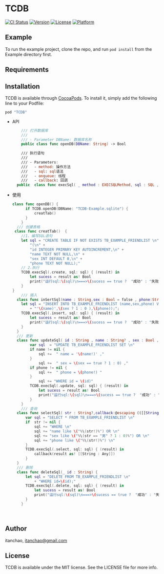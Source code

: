 # TCDB

[![CI Status](http://img.shields.io/travis/itanchao/TCDB.svg?style=flat)](https://travis-ci.org/itanchao/TCDB)
[![Version](https://img.shields.io/cocoapods/v/TCDB.svg?style=flat)](http://cocoapods.org/pods/TCDB)
[![License](https://img.shields.io/cocoapods/l/TCDB.svg?style=flat)](http://cocoapods.org/pods/TCDB)
[![Platform](https://img.shields.io/cocoapods/p/TCDB.svg?style=flat)](http://cocoapods.org/pods/TCDB)

## Example

To run the example project, clone the repo, and run `pod install` from the Example directory first.

## Requirements

## Installation

TCDB is available through [CocoaPods](http://cocoapods.org). To install
it, simply add the following line to your Podfile:

```ruby
pod "TCDB"
```

* API

  ```swift
      /// 打开数据库
      ///
      /// - Parameter DBName: 数据库名称
      public class func openDB(DBName: String) -> Bool 
      
      /// 执行语句
      ///
      /// - Parameters:
      ///   - method: 操作方法
      ///   - sql: sql语法
      ///   - onqueue: 线程
      ///   - callback: 回调
    public  class func execSql( _ method : EXECSQLMethod, sql : SQL , onqueue : DispatchQueue = dbQueue ,  callback:@escaping ((Any)->()) )
  ```

* 使用

  ~~~swift
  class func openDB() {
        if TCDB.openDB(DBName: "TCDB-Example.sqlite") {
            creatTab()
        }
      }
    /// 创建表格
   class func creatTab()  {
      //1、编写SQL语句
      let sql = "CREATE TABLE IF NOT EXISTS TB_EXAMPLE_FRIENDLIST \n" +
          "(\n" +
          "id INTEGER PRIMARY KEY AUTOINCREMENT,\n" +
          "name TEXT NOT NULL,\n" +
          "sex INT DEFAULT 0,\n" +
          "phone TEXT NOT NULL);"
      // 2.执行
      TCDB.execSql(.create, sql: sql) { (result) in
          let sucess = result as! Bool
          print("运行sql:\(sql)\n===>\(sucess == true ?  "成功" : "失败")")
      }
  }
      /// 插入
    class func inSertSql(name : String,sex : Bool = false , phone:String ){
      let sql = "INSERT INTO TB_EXAMPLE_FRIENDLIST (name,sex,phone) VALUES (\n"
          + "'\(name)',\(sex ? 1 : 0 ),\(phone));";
      TCDB.execSql(.insert, sql: sql) { (result) in
          let sucess = result as! Bool
          print("运行sql:\(sql)\n===>\(sucess == true ?  "成功" : "失败")")
      }
    }
    /// 更新
    class func updateSql( id : String , name : String? , sex : Bool , phone : String?) {
          var sql  = "UPDATE TB_EXAMPLE_FRIENDLIST SET \n"
          if name != nil {
              sql +=  " name = '\(name!)' ,"
          }
              sql +=  " sex = \(sex == true ? 1 : 0) ,"
          if phone != nil {
              sql +=  " phone = \(phone!) "
          }
              sql += "WHERE id = \(id)"
          TCDB.execSql(.update, sql: sql) { (result) in
              let sucess = result as! Bool
              print("运行sql:\(sql)\n===>\(sucess == true ?  "成功" : "失败")")
          }
      }
      /// 查询
    class func selectSql( str : String?,callback:@escaping (([[String : Any]])->())) {
        var sql = "SELECT * FROM TB_EXAMPLE_FRIENDLIST \n"
        if  str != nil {
            sql += "WHERE \n"
            sql += "name like \("%\(str!)%") OR \n"
            sql += "sex like \("%\(str == "男" ? 1 : 0)%") OR \n"
            sql += "phone like \("%\(str!)%") \n"
        }
        TCDB.execSql(.select, sql: sql) { (result) in
            callback(result as! [[String : Any]])
        }
    }
    /// 删除
    class func deleteSql(_ id : String) {
        let sql = "DELETE FROM TB_EXAMPLE_FRIENDLIST \n"
            + "WHERE id=\(id);"
        TCDB.execSql(.delete, sql: sql) { (result) in
            let sucess = result as! Bool
            print("运行sql:\(sql)\n===>\(sucess == true ?  "成功" : "失败")")
        }
      }
  ~~~

  ​

## Author

itanchao, itanchao@gmail.com

## License

TCDB is available under the MIT license. See the LICENSE file for more info.
